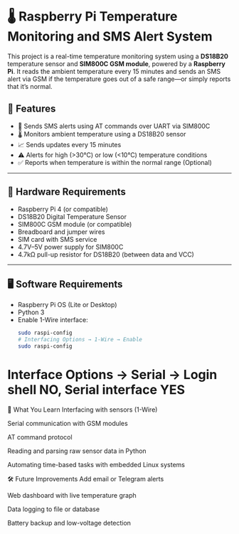 # 🌡️ Raspberry Pi Temperature Monitoring and SMS Alert System

This project is a real-time temperature monitoring system using a **DS18B20** temperature sensor and **SIM800C GSM module**, powered by a **Raspberry Pi**. It reads the ambient temperature every 15 minutes and sends an SMS alert via GSM if the temperature goes out of a safe range—or simply reports that it’s normal.

## 🚀 Features

- 📡 Sends SMS alerts using AT commands over UART via SIM800C
- 🌡️ Monitors ambient temperature using a DS18B20 sensor
- 📈 Sends updates every 15 minutes
- ⚠️ Alerts for high (>30°C) or low (<10°C) temperature conditions
- ✅ Reports when temperature is within the normal range (Optional)

---

## 🧰 Hardware Requirements

- Raspberry Pi 4 (or compatible)
- DS18B20 Digital Temperature Sensor
- SIM800C GSM module (or compatible)
- Breadboard and jumper wires
- SIM card with SMS service
- 4.7V–5V power supply for SIM800C
- 4.7kΩ pull-up resistor for DS18B20 (between data and VCC)

---
## 🖥️ Software Requirements

- Raspberry Pi OS (Lite or Desktop)
- Python 3
- Enable 1-Wire interface:
  ```bash
  sudo raspi-config
  # Interfacing Options → 1-Wire → Enable
  sudo raspi-config
# Interface Options → Serial → Login shell NO, Serial interface YES

🧠 What You Learn
Interfacing with sensors (1-Wire)

Serial communication with GSM modules

AT command protocol

Reading and parsing raw sensor data in Python

Automating time-based tasks with embedded Linux systems

🛠️ Future Improvements
Add email or Telegram alerts

Web dashboard with live temperature graph

Data logging to file or database

Battery backup and low-voltage detection

